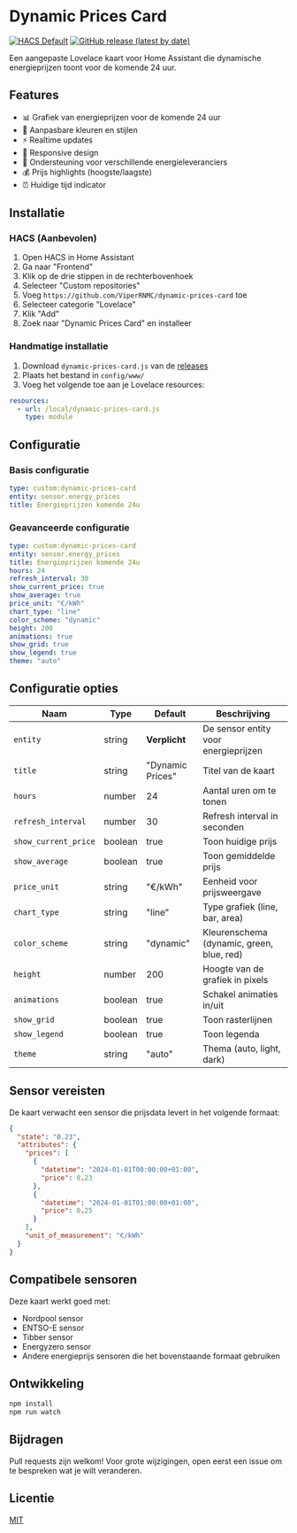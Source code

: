 # Dynamic Prices Card

[![HACS Default](https://img.shields.io/badge/HACS-Default-orange.svg)](https://github.com/hacs/integration)
[![GitHub release (latest by date)](https://img.shields.io/github/v/release/ViperRNMC/dynamic-prices-card)](https://github.com/ViperRNMC/dynamic-prices-card/releases)

Een aangepaste Lovelace kaart voor Home Assistant die dynamische energieprijzen toont voor de komende 24 uur.

## Features

- 📊 Grafiek van energieprijzen voor de komende 24 uur
- 🎨 Aanpasbare kleuren en stijlen
- ⚡ Realtime updates
- 📱 Responsive design
- 🌟 Ondersteuning voor verschillende energieleveranciers
- 💰 Prijs highlights (hoogste/laagste)
- ⏰ Huidige tijd indicator

## Installatie

### HACS (Aanbevolen)

1. Open HACS in Home Assistant
2. Ga naar "Frontend"
3. Klik op de drie stippen in de rechterbovenhoek
4. Selecteer "Custom repositories"
5. Voeg `https://github.com/ViperRNMC/dynamic-prices-card` toe
6. Selecteer categorie "Lovelace"
7. Klik "Add"
8. Zoek naar "Dynamic Prices Card" en installeer

### Handmatige installatie

1. Download `dynamic-prices-card.js` van de [releases](https://github.com/ViperRNMC/dynamic-prices-card/releases)
2. Plaats het bestand in `config/www/`
3. Voeg het volgende toe aan je Lovelace resources:

```yaml
resources:
  - url: /local/dynamic-prices-card.js
    type: module
```

## Configuratie

### Basis configuratie

```yaml
type: custom:dynamic-prices-card
entity: sensor.energy_prices
title: Energieprijzen komende 24u
```

### Geavanceerde configuratie

```yaml
type: custom:dynamic-prices-card
entity: sensor.energy_prices
title: Energieprijzen komende 24u
hours: 24
refresh_interval: 30
show_current_price: true
show_average: true
price_unit: "€/kWh"
chart_type: "line"
color_scheme: "dynamic"
height: 200
animations: true
show_grid: true
show_legend: true
theme: "auto"
```

## Configuratie opties

| Naam | Type | Default | Beschrijving |
|------|------|---------|--------------|
| `entity` | string | **Verplicht** | De sensor entity voor energieprijzen |
| `title` | string | "Dynamic Prices" | Titel van de kaart |
| `hours` | number | 24 | Aantal uren om te tonen |
| `refresh_interval` | number | 30 | Refresh interval in seconden |
| `show_current_price` | boolean | true | Toon huidige prijs |
| `show_average` | boolean | true | Toon gemiddelde prijs |
| `price_unit` | string | "€/kWh" | Eenheid voor prijsweergave |
| `chart_type` | string | "line" | Type grafiek (line, bar, area) |
| `color_scheme` | string | "dynamic" | Kleurenschema (dynamic, green, blue, red) |
| `height` | number | 200 | Hoogte van de grafiek in pixels |
| `animations` | boolean | true | Schakel animaties in/uit |
| `show_grid` | boolean | true | Toon rasterlijnen |
| `show_legend` | boolean | true | Toon legenda |
| `theme` | string | "auto" | Thema (auto, light, dark) |

## Sensor vereisten

De kaart verwacht een sensor die prijsdata levert in het volgende formaat:

```json
{
  "state": "0.23",
  "attributes": {
    "prices": [
      {
        "datetime": "2024-01-01T00:00:00+01:00",
        "price": 0.23
      },
      {
        "datetime": "2024-01-01T01:00:00+01:00", 
        "price": 0.25
      }
    ],
    "unit_of_measurement": "€/kWh"
  }
}
```

## Compatibele sensoren

Deze kaart werkt goed met:
- Nordpool sensor
- ENTSO-E sensor
- Tibber sensor
- Energyzero sensor
- Andere energieprijs sensoren die het bovenstaande formaat gebruiken

## Ontwikkeling

```bash
npm install
npm run watch
```

## Bijdragen

Pull requests zijn welkom! Voor grote wijzigingen, open eerst een issue om te bespreken wat je wilt veranderen.

## Licentie

[MIT](LICENSE)